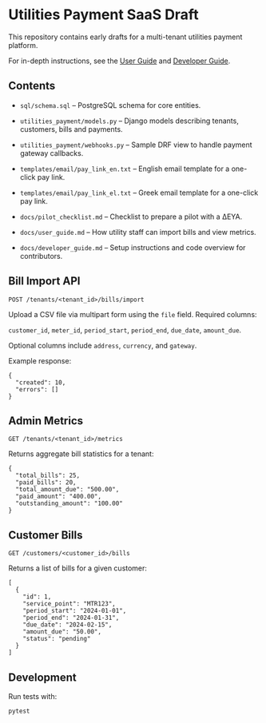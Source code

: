 # Utilities Payment SaaS Draft

This repository contains early drafts for a multi-tenant utilities payment platform.

For in-depth instructions, see the [User Guide](docs/user_guide.md) and [Developer Guide](docs/developer_guide.md).

## Contents
- `sql/schema.sql` – PostgreSQL schema for core entities.
- `utilities_payment/models.py` – Django models describing tenants, customers, bills and payments.
- `utilities_payment/webhooks.py` – Sample DRF view to handle payment gateway callbacks.
- `templates/email/pay_link_en.txt` – English email template for a one-click pay link.
- `templates/email/pay_link_el.txt` – Greek email template for a one-click pay link.
- `docs/pilot_checklist.md` – Checklist to prepare a pilot with a ΔΕΥΑ.

- `docs/user_guide.md` – How utility staff can import bills and view metrics.
- `docs/developer_guide.md` – Setup instructions and code overview for contributors.


## Bill Import API
`POST /tenants/<tenant_id>/bills/import`

Upload a CSV file via multipart form using the `file` field. Required columns:

`customer_id`, `meter_id`, `period_start`, `period_end`, `due_date`, `amount_due`.

Optional columns include `address`, `currency`, and `gateway`.

Example response:

```
{
  "created": 10,
  "errors": []
}
```


## Admin Metrics
`GET /tenants/<tenant_id>/metrics`

Returns aggregate bill statistics for a tenant:

```
{
  "total_bills": 25,
  "paid_bills": 20,
  "total_amount_due": "500.00",
  "paid_amount": "400.00",
  "outstanding_amount": "100.00"
}
```

## Customer Bills
`GET /customers/<customer_id>/bills`

Returns a list of bills for a given customer:

```
[
  {
    "id": 1,
    "service_point": "MTR123",
    "period_start": "2024-01-01",
    "period_end": "2024-01-31",
    "due_date": "2024-02-15",
    "amount_due": "50.00",
    "status": "pending"
  }
]
```


## Development
Run tests with:

```bash
pytest
```
